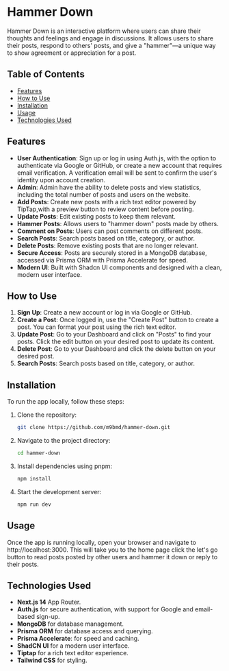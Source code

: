 # Hammer Down

Hammer Down is an interactive platform where users can share their thoughts and feelings and engage in discussions. It allows users to share their posts, respond to others' posts, and give a "hammer"—a unique way to show agreement or appreciation for a post.

## Table of Contents
- [Features](#features)
- [How to Use](#how-to-use)
- [Installation](#installation)
- [Usage](#usage)
- [Technologies Used](#technologies-used)

## Features
- **User Authentication**: Sign up or log in using Auth.js, with the option to authenticate via Google or GitHub, or create a new account that requires email verification. A verification email will be sent to confirm the user's identity upon account creation.
- **Admin**: Admin have the ability to delete posts and view statistics, including the total number of posts and users on the website.
- **Add Posts**: Create new posts with a rich text editor powered by TipTap,with a  preview button to review content before posting.
- **Update Posts**: Edit existing posts to keep them relevant.
- **Hammer Posts**: Allows users to "hammer down" posts made by others.
- **Comment on Posts**: Users can post comments on different posts.
- **Search Posts**: Search posts based on title, category, or author.
- **Delete Posts**: Remove existing posts that are no longer relevant.
- **Secure Access**: Posts are securely stored in a MongoDB database, accessed via Prisma ORM with Prisma Accelerate for speed.
- **Modern UI**: Built with Shadcn UI components and designed with a clean, modern user interface.

## How to Use
1. **Sign Up**: Create a new account or log in via Google or GitHub.
2. **Create a Post**: Once logged in, use the "Create Post" button to create a post. You can format your post using the rich text editor.
3. **Update Post**: Go to your Dashboard and click on "Posts" to find your posts. Click the edit button on your desired post to update its content.
4. **Delete Post**: Go to your Dashboard and click the delete button on your desired post.
5. **Search Posts**: Search posts based on title, category, or author.
 ## Installation

To run the app locally, follow these steps:

1. Clone the repository:
   ```sh
   git clone https://github.com/m9bmd/hammer-down.git
   ```

2. Navigate to the project directory:
   ```sh
   cd hammer-down
   ```

3. Install dependencies using pnpm:
   ```sh
   npm install
   ```

4. Start the development server:
   ```sh
   npm run dev
   ```
## Usage 
Once the app is running locally, open your browser and navigate to http://localhost:3000. This will take you to the home page click the let's go button to read posts posted by other users and hammer it down or reply to their posts.

 ## Technologies Used

- **Next.js 14** App Router.
- **Auth.js** for secure authentication, with support for Google and email-based sign-up.
- **MongoDB**  for database management.
- **Prisma ORM** for database access and querying.
- **Prisma Accelerate**: for speed and caching.
- **ShadCN UI** for a modern user interface.
- **Tiptap** for a rich text editor experience.
- **Tailwind CSS** for styling.
